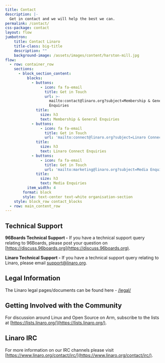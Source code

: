 ```yaml
---
title: Contact
description: |-
  Get in contact and we will help the best we can.
permalink: /contact/
css-package: contact
layout: flow
jumbotron:
    title: Contact Linaro
    title-class: big-title
    description: ""
    background-image: /assets/images/content/harston-mill.jpg
flow:
  - row: container_row
    sections:
      - block_section_content:
          blocks:
            - buttons:
                - icon: fa fa-email
                  title: Get in Touch
                  url: >-
                    mailto:contact@linaro.org?subject=Membership & General
                    Enquiries
              title:
                size: h3
                text: Membership & General Enquiries
            - buttons:
                - icon: fa fa-email
                  title: Get in Touch
                  url: 'mailto:connect@linaro.org?subject=Linaro Connect Enquiries'
              title:
                size: h3
                text: Linaro Connect Enquiries
            - buttons:
                - icon: fa fa-email
                  title: Get in Touch
                  url: 'mailto:marketing@linaro.org?subject=Media Enquiries'
              title:
                size: h3
                text: Media Enquiries
          item_width: 4
        format: block
        style: text-center text-white organisation-section
    style: block_row contact_blocks
  - row: main_content_row
---
```

## Technical Support

**96Boards Technical Support -** If you have a technical support query relating to 96Boards, please post your question on [https://discuss.96boards.org](https://discuss.96boards.org).

**Linaro Technical Support -** If you have a technical support query relating to Linaro, please email [support@linaro.org](mailto:support@linaro.org).

## Legal Information

The Linaro legal pages/documents can be found here - [/legal/](https://www.linaro.org/legal)

## Getting Involved with the Community

For discussion around Linux and Open Source on Arm, subscribe to the lists at [https://lists.linaro.org/](https://lists.linaro.org/).

## Linaro IRC

For more information on our IRC channels please visit [https://www.linaro.org/contact/irc/](https://www.linaro.org/contact/irc/).
